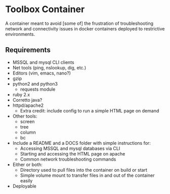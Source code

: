 # Toolbox Container

A container meant to avoid [some of] the frustration of troubleshooting network and connectivity issues in docker containers deployed to restrictive environments.

## Requirements

* MSSQL and mysql CLI clients
* Net tools (ping, nslookup, dig, etc.)
* Editors (vim, emacs, nano?)
* gzip
* python2 and python3
    * requests module
* ruby 2.x
* Corretto java?
* httpd/apache2
    * Extra credit: include config to run a simple HTML page on demand
* Other tools:
    * screen
    * tree
    * column
    * bc
* Include a README and a DOCS folder with simple instructions for:
    * Accessing MSSQL and mysql databases via CLI
    * Starting and accessing the HTML page on apache
    * Common network troubleshooting commands
* Either or both:
    * Directory used to pull files into the container on build or start
    * Simple volume mount to transfer files in and out of the container easily
* Deployable
